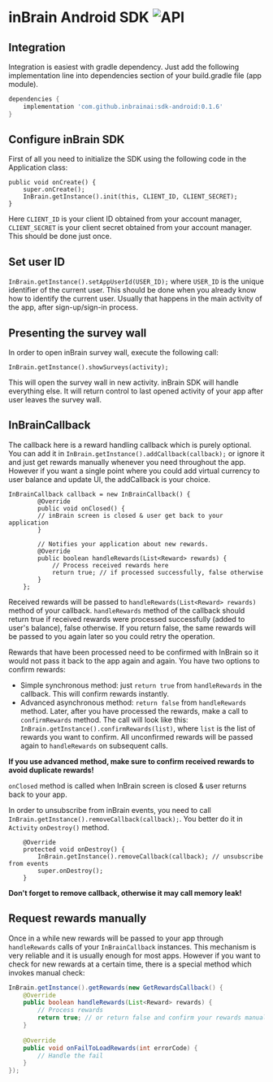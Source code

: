 #  inBrain Android SDK ![API](https://img.shields.io/badge/API-16%2B-brightgreen.svg?style=flat) 
## Integration
Integration is easiest with gradle dependency. Just add the following implementation line into dependencies section of your build.gradle file (app module).
```groovy
dependencies {  
    implementation 'com.github.inbrainai:sdk-android:0.1.6'  
}
```
## Configure inBrain SDK
First of all you need to initialize the SDK using the following code in the Application class:
```
public void onCreate() {
    super.onCreate();
    InBrain.getInstance().init(this, CLIENT_ID, CLIENT_SECRET);
}
```

Here `CLIENT_ID` is your client ID obtained from your account manager, `CLIENT_SECRET` is your client secret obtained from your account manager. This should be done just once.

## Set user ID
`InBrain.getInstance().setAppUserId(USER_ID);` where `USER_ID` is the unique identifier of the current user. This should be done when you already know how to identify the current user. Usually that happens in the main activity of the app, after sign-up/sign-in process.

## Presenting the survey wall
In order to open inBrain survey wall, execute the following call:
```
InBrain.getInstance().showSurveys(activity);
```
This will open the survey wall in new activity. inBrain SDK will handle everything else. It will return control to last opened activity of your app after user leaves the survey wall.

## InBrainCallback
The callback here is a reward handling callback which is purely optional. You can add it in `InBrain.getInstance().addCallback(callback);` or ignore it and just get rewards manually whenever you need throughout the app. However if you want a single point where you could add virtual currency to user balance and update UI, the addCallback is your choice.

```
InBrainCallback callback = new InBrainCallback() {
        @Override
        public void onClosed() {
        // inBrain screen is closed & user get back to your application
        }

        // Notifies your application about new rewards.
        @Override  
        public boolean handleRewards(List<Reward> rewards) {
            // Process received rewards here
            return true; // if processed successfully, false otherwise
        }  
    };
```
Received rewards will be passed to `handleRewards(List<Reward> rewards)` method of your callback.
`handleRewards` method of the callback should return true if received rewards were processed successfully (added to user's balance), false otherwise. If you return false, the same rewards will be passed to you again later so you could retry the operation.

Rewards that have been processed need to be confirmed with InBrain so it would not pass it back to the app again and again. You have two options to confirm rewards:

 * Simple synchronous method: just `return true` from `handleRewards` in the callback. This will confirm rewards instantly.
 * Advanced asynchronous method: `return false` from `handleRewards` method. Later, after you have processed the rewards, make a call to `confirmRewards` method. The call will look like this: `InBrain.getInstance().confirmRewards(list)`, where `list` is the list of rewards you want to confirm. All unconfirmed rewards will be passed again to `handleRewards` on subsequent calls.
 
 **If you use advanced method, make sure to confirm received rewards to avoid duplicate rewards!**

`onClosed` method is called when InBrain screen is closed & user returns back to your app.

In order to unsubscribe from inBrain events, you need to call `InBrain.getInstance().removeCallback(callback);`. You better do it in `Activity` `onDestroy()` method.

```
    @Override
    protected void onDestroy() {
        InBrain.getInstance().removeCallback(callback); // unsubscribe from events
        super.onDestroy();
    }
```

 **Don't forget to remove callback, otherwise it may call memory leak!**

## Request rewards manually
Once in a while new rewards will be passed to your app through `handleRewards` calls of your `InBrainCallback` instances. This mechanism is very reliable and it is usually enough for most apps. However if you want to check for new rewards at a certain time, there is a special method which invokes manual check:
```java
InBrain.getInstance().getRewards(new GetRewardsCallback() {  
    @Override  
    public boolean handleRewards(List<Reward> rewards) {  
        // Process rewards
        return true; // or return false and confirm your rewards manualy using InBrain.getInstance().confirmRewards(rewards);  
    }  
  
    @Override  
    public void onFailToLoadRewards(int errorCode) {  
        // Handle the fail
    }  
});
```
